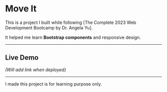 # Move It

This is a project I built while following [The Complete 2023 Web Development Bootcamp by Dr. Angela Yu].

It helped me learn **Bootstrap components** and responsive design.

---

## Live Demo
*(Will add link when deployed)*

---

I made this project is for learning purpose only.
